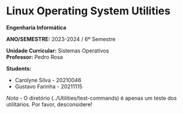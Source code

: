 # Linux Operating System Utilities

**Engenharia Informática**  

**ANO/SEMESTRE:** 2023-2024 / 6º Semestre 

**Unidade Curricular:** Sistemas Operativos  
**Professor:** Pedro Rosa  

**Students:**
- Carolyne Silva - 20210046
- Gustavo Farinha - 20211115


*Nota* - O diretório (../Utilities/test-commands) é apenas um teste dos utilitários. Por favor, desconsidere!
